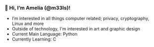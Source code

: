 ### **👋 Hi, I’m Amelia (@m33ls)!**

- I’m interested in all things computer related; privacy, cryptography, Linux and more
- Outside of technology, I'm interested in art and graphic design
- Current Main Language: Python
- Currently Learning: C
